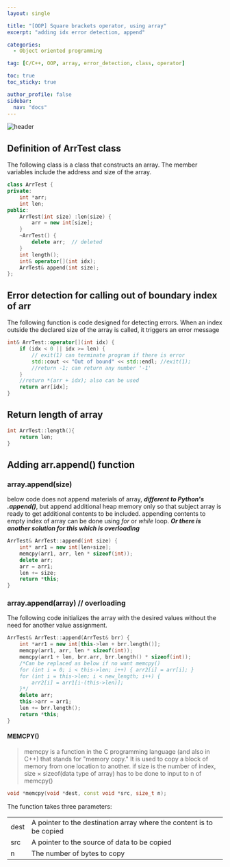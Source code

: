 ```yaml
---
layout: single

title: "[OOP] Square brackets operator, using array"
excerpt: "adding idx error detection, append"

categories:
  - Object oriented programming

tag: [C/C++, OOP, array, error_detection, class, operator] 

toc: true
toc_sticky: true

author_profile: false
sidebar:
  nav: "docs"
---
```


![header](https://capsule-render.vercel.app/api?type=rect&color=20:660099,100:E2231A)


## Definition of ArrTest class 
The following class is a class that constructs an array. The member variables include the address and size of the array.

```cpp
class ArrTest {
private:
    int *arr;
    int len;
public: 
    ArrTest(int size) :len(size) {
        arr = new int[size]; 
    }
    ~ArrTest() {
        delete arr;  // deleted
    }
    int length();
    int& operator[](int idx);
    ArrTest& append(int size);
};
```

## Error detection for calling out of boundary index of arr
The following function is code designed for detecting errors. When an index outside the declared size of the array is called, it triggers an error message
```cpp
int& ArrTest::operator[](int idx) {
    if (idx < 0 || idx >= len) {
        // exit(1) can terminate program if there is error
        std::cout << "Out of bound" << std::endl; //exit(1);
        //return -1; can return any number '-1'
    }
    //return *(arr + idx); also can be used
    return arr[idx];
}
```
## Return length of array 

```cpp
int ArrTest::length(){
    return len;
}
```


## Adding arr.append() function
### array.append(size)
below code does not append materials of array, ***different to Python's .append()***, but append additional heap memory only so that subject array is ready to get additional contents to be included. appending contents to empty index of array can be done using *for* or *while* loop. ***Or there is another solution for this which is overloading***

```cpp
ArrTest& ArrTest::append(int size) {
    int* arr1 = new int[len+size];
    memcpy(arr1, arr, len * sizeof(int));
    delete arr;
    arr = arr1;
    len += size;
    return *this;
}
```

### array.append(array) // overloading
The following code initializes the array with the desired values without the need for another value assignment.

```cpp
ArrTest& ArrTest::append(ArrTest& brr) {
    int *arr1 = new int[this->len + brr.length()];
    memcpy(arr1, arr, len * sizeof(int));
    memcpy(arr1 + len, brr.arr, brr.length() * sizeof(int));
    /*Can be replaced as below if no want memcpy()
    for (int i = 0; i < this->len; i++) { arr2[i] = arr[i]; }
    for (int i = this->len; i < new_length; i++) { 
        arr2[i] = arr1[i-(this->len)]; 
    }*/
    delete arr; 
    this->arr = arr1;
    len += brr.length();
    return *this;
}
```
#### MEMCPY()
>memcpy is a function in the C programming language (and also in C++) that stands for "memory copy." It is used to copy a block of memory from one location to another. if size is the number of index, size × sizeof(data type of array) has to be done to input to n of memcpy()

```cpp
void *memcpy(void *dest, const void *src, size_t n);
```

 The function takes three parameters:
 
|||
|---|---|
|dest|A pointer to the destination array where the content is to be copied|
|src|A pointer to the source of data to be copied|
|n|The number of bytes to copy|


